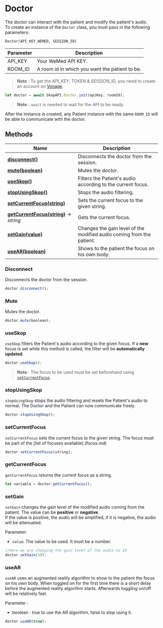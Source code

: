 # Doctor
The doctor can interact with the patient and modify the patient's audio.<br>
To create an instance of the `Doctor` class, you must pass in the following parameters:

`Doctor(API_KEY_WEMED, SESSION_ID)`

| Parameter | Description                                    |
|-----------|------------------------------------------------|
| API_KEY   | Your WeMed API KEY.                            |
| ROOM_ID   | A room id in which you want the patient to be. |


> **Note** : To get the API_KEY, TOKEN & SESSION_ID, you need to create an account on [Vonage](https://www.vonage.com/).

```javascript  
let doctor = await SkopAPI.Doctor.init(apiKey, roomId);
```  

> **Note** : `await` is needed to wait for the API to be ready.


After the instance is created, any Patient instance with the same `ROOM_ID` will be able to communicate with the doctor.

## Methods

| Name                                                              | Description                                                           |
|-------------------------------------------------------------------|-----------------------------------------------------------------------|
| [**disconnect()**](#disconnect)                                   | Disconnects the doctor from the session.                              |
| [**mute(boolean)**](#mute)                                        | Mutes the doctor.                                                     |
| [**useSkop()**](#useskop)                                         | Filters the Patient's audio according to the current focus.           |
| [**stopUsingSkop()**](#stopusingskop)                             | Stops the audio filtering.                                            |
| [**setCurrentFocus(string)**](#setcurrentfocus)                   | Sets the current focus to the given string.                           |
| [**getCurrentFocus(string)**](#getcurrentfocus) &rarr; *string*   | Gets the current focus.                                               |
| [**setGain(value)**](#setgain)                                    | Changes the gain level of the modified audio coming from the patient. |
| [**useAR(boolean)**](#usear)                                      | Shows to the patient the focus on his own body.                       |


### Disconnect

Disconnects the doctor from the session.

```javascript
doctor.disconnect();
```

### Mute

Mutes the doctor.

```javascript
doctor.mute(boolean);
```

### useSkop
`useSkop` filters the Patient's audio according to the given focus. If a **new** focus is set while this method is called, the filter will be **automatically updated**.

```javascript
doctor.useSkop();
```

> **Note** : The focus to be used must be set beforehand using [`setCurrentFocus`](#setcurrentfocus).


### stopUsingSkop

`stopUsingSkop` stops the audio filtering and resets the Patient's audio to normal. The Doctor and the Patient can now communicate freely.

```javascript
doctor.stopUsingSkop();
```

### setCurrentFocus

`setCurrentFocus` sets the current focus to the given string. The focus must be part of the [list of focuses available].(focus.md)

```javascript
doctor.setCurrentFocus(string);
```

### getCurrentFocus

`getCurrentFocus` returns the current focus as a string.

```javascript
let variable = doctor.getCurrentFocus();
```

### setGain

`setGain` changes the gain level of the modified audio coming from the patient.
The value can be **positive** or **negative**. <br>
If the value is positive, the audio will be amplified, if it is negative, the audio will be attenuated.

Parameter: 
- `value`: The value to be used. It must be a number.

```javascript
//Here we are changing the gain level of the audio to 10
doctor.setGain(10);
```

### useAR 

`useAR` uses an augmented reality algorithm to show to the patient the focus on his own body. When toggled on for the first time there is a short delay before the augmented reality algorithm starts. Afterwards toggling on/off will be relatively fast.

 Parameter : 
 - boolean : true to use the AR algorithm, false to stop using it.

```javascript
doctor.useAR(true);
```















